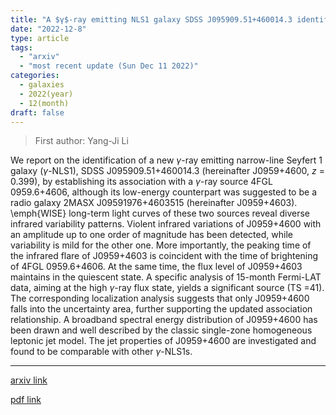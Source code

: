 ```yaml
---
title: "A $γ$-ray emitting NLS1 galaxy SDSS J095909.51+460014.3 identified by multiwavelength flares"
date: "2022-12-8"
type: article
tags:
  - "arxiv"
  - "most recent update (Sun Dec 11 2022)"
categories:
  - galaxies
  - 2022(year)
  - 12(month)
draft: false
---
```


> First author: Yang-Ji Li

 We report on the identification of a new $\gamma$-ray emitting narrow-line
Seyfert 1 galaxy ($\gamma$-NLS1), SDSS J095909.51+460014.3 (hereinafter
J0959+4600, $z$ = 0.399), by establishing its association with a $\gamma$-ray
source 4FGL 0959.6+4606, although its low-energy counterpart was suggested to
be a radio galaxy 2MASX J09591976+4603515 (hereinafter J0959+4603). \emph{WISE}
long-term light curves of these two sources reveal diverse infrared variability
patterns. Violent infrared variations of J0959+4600 with an amplitude up to one
order of magnitude has been detected, while variability is mild for the other
one. More importantly, the peaking time of the infrared flare of J0959+4603 is
coincident with the time of brightening of 4FGL 0959.6+4606. At the same time,
the flux level of J0959+4603 maintains in the quiescent state. A specific
analysis of 15-month Fermi-LAT data, aiming at the high $\gamma$-ray flux
state, yields a significant source (TS =41). The corresponding localization
analysis suggests that only J0959+4600 falls into the uncertainty area, further
supporting the updated association relationship. A broadband spectral energy
distribution of J0959+4600 has been drawn and well described by the classic
single-zone homogeneous leptonic jet model. The jet properties of J0959+4600
are investigated and found to be comparable with other $\gamma$-NLS1s.

---
[arxiv link](http://arxiv.org/abs/2212.04036v1)

[pdf link](http://arxiv.org/pdf/2212.04036v1)